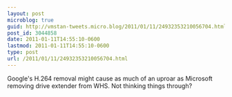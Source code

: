 ```yaml
---
layout: post
microblog: true
guid: http://vmstan-tweets.micro.blog/2011/01/11/24932353210056704.html
post_id: 3044858
date: 2011-01-11T14:55:10-0600
lastmod: 2011-01-11T14:55:10-0600
type: post
url: /2011/01/11/24932353210056704.html
---
```

Google's H.264 removal might cause as much of an uproar as Microsoft removing drive extender from WHS. Not thinking things through?
